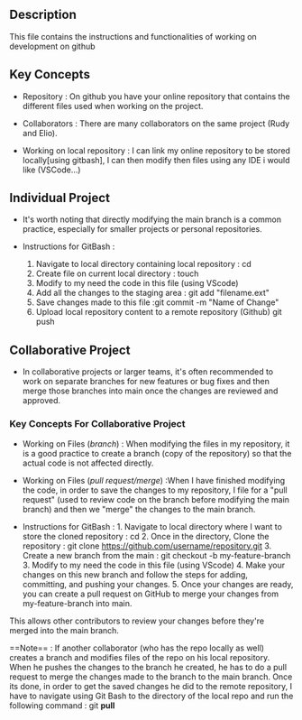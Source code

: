 
## Description
This file contains the instructions and functionalities of working on development on github

## Key Concepts

- Repository : On github you have your online repository that contains the different files used when working on the project.

- Collaborators : There are many collaborators on the same project (Rudy and Elio).

- Working on local repository : I can link my online repository to be stored locally[using gitbash], I can then modify then files using any IDE i would like (VSCode...)

## Individual Project

- It's worth noting that directly modifying the main branch is a common practice,
 especially for smaller projects or personal repositories.
 
 - Instructions for GitBash :
	1. Navigate to local directory containing local repository : cd
    2. Create file on current local directory : touch 
    3. Modify to my need the code in this file (using VScode)
    4. Add all the changes to the staging area : git add "filename.ext"
    5. Save changes made to this file :git commit -m "Name of Change"
    6. Upload local repository content to a remote repository (Github) git push
    
## Collaborative Project

- In collaborative projects or larger teams, it's often recommended to work on separate 
 branches for new features or bug fixes and then merge those branches into main once the changes are reviewed and approved.

### Key Concepts For Collaborative Project

- Working on Files (*branch*) : When modifying the files in my repository, it is a good practice to create a branch (copy of the repository) so that the actual code is not affected directly.

- Working on Files (*pull request/merge*) :When I have finished modifying the code, in order to save the changes to my repository, I file for a "pull request" (used to review code on the branch before modifying the main branch) and then we "merge" the changes to the main branch.

-  Instructions for GitBash :
        1. Navigate to local directory where I want to store the cloned repository : cd
        2. Once in the directory, Clone the repository : git clone https://github.com/username/repository.git
        3. Create a new branch from the main : git checkout -b my-feature-branch
        3. Modify to my need the code in this file (using VScode)
        4. Make your changes on this new branch and follow the steps for adding, committing, and pushing your changes.
        5. Once your changes are ready, you can create a pull request on GitHub to merge your changes from my-feature-branch into main. 
        
This allows other contributors to review your changes before they're merged into the main branch.

==Note== : If another collaborator (who has the repo locally as well) creates a branch and modifies files of the repo on his local repository. When he pushes the changes to the branch he created, he has to do a pull request to merge the changes made to the branch to the main branch. Once its done, in order to get the saved changes he did to the remote repository, I have to navigate using Git Bash to the directory of the local repo and run the following command : 
git **pull**